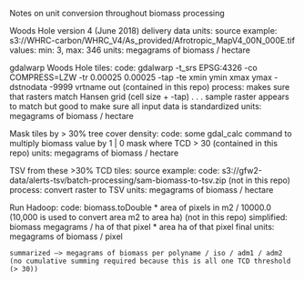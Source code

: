 Notes on unit conversion throughout biomass processing

Woods Hole version 4 (June 2018) delivery data units: 
    source example: s3://WHRC-carbon/WHRC_V4/As_provided/Afrotropic_MapV4_00N_000E.tif
    values: min: 3, max: 346
    units: megagrams of biomass / hectare

gdalwarp Woods Hole tiles:
    code: gdalwarp -t_srs EPSG:4326 -co COMPRESS=LZW -tr 0.00025 0.00025 -tap -te xmin ymin xmax ymax -dstnodata -9999 vrtname out (contained in this repo)
    process: makes sure that rasters match Hansen grid (cell size + -tap) . . . sample raster appears to match but good to make sure all input data is standardized
    units: megagrams of biomass / hectare

Mask tiles by > 30% tree cover density:
    code: some gdal_calc command to multiply biomass value by 1 | 0 mask where TCD > 30 (contained in this repo)
    units: megagrams of biomass / hectare

TSV from these >30% TCD tiles:
    source example: 
    code: s3://gfw2-data/alerts-tsv/batch-processing/sam-biomass-to-tsv.zip (not in this repo)
    process: convert raster to TSV
    units: megagrams of biomass / hectare

Run Hadoop:
    code: biomass.toDouble * area of pixels in m2 / 10000.0 (10,000 is used to convert area m2 to area ha) (not in this repo)
    simplified: biomass megagrams / ha of that pixel * area ha of that pixel
    final units: megagrams of biomass / pixel

    summarized —> megagrams of biomass per polyname / iso / adm1 / adm2
    (no cumulative summing required because this is all one TCD threshold (> 30))